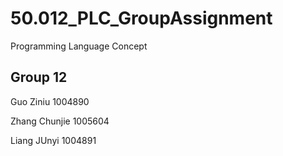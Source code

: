# 50.012_PLC_GroupAssignment
Programming Language Concept

## Group 12

Guo Ziniu 1004890

Zhang Chunjie 1005604

Liang JUnyi 1004891
